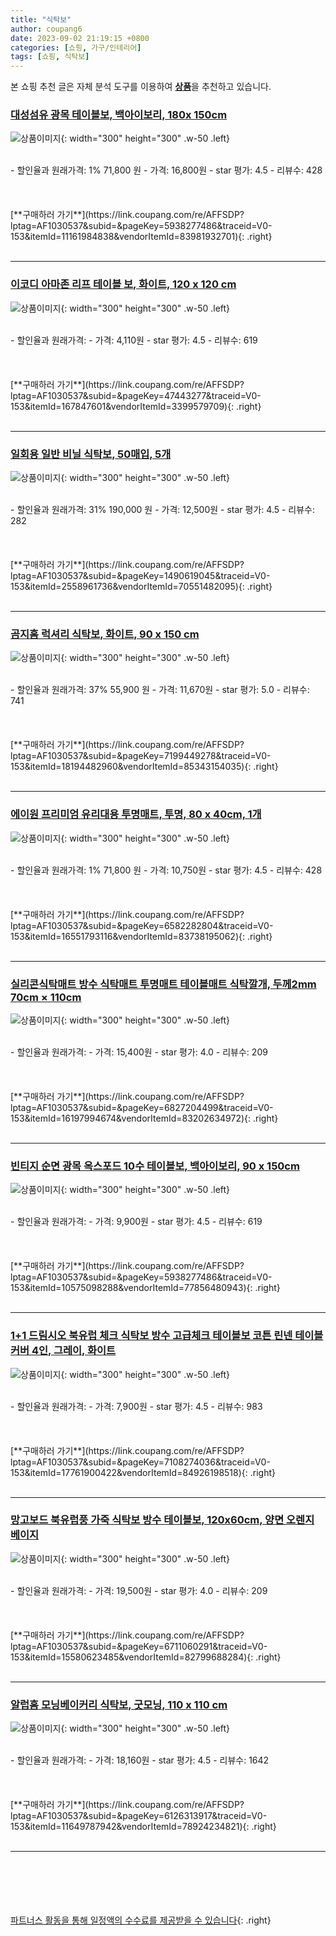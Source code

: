 ```yaml
---
title: "식탁보"
author: coupang6
date: 2023-09-02 21:19:15 +0800
categories: [쇼핑, 가구/인테리어]
tags: [쇼핑, 식탁보]
---
```


본 쇼핑 추천 글은 자체 분석 도구를 이용하여 [**상품**](https://link.coupang.com/a/bao1ui)을 추천하고 있습니다.

### [대성섬유 광목 테이블보, 백아이보리, 180x 150cm](https://link.coupang.com/re/AFFSDP?lptag=AF1030537&subid=&pageKey=5938277486&traceid=V0-153&itemId=11161984838&vendorItemId=83981932701)

![상품이미지](https://thumbnail8.coupangcdn.com/thumbnails/remote/230x230ex/image/vendor_inventory/6f42/b5fe9a4e3d2fba609615b7fdf54317a45be16f68a93d91a265bae4c9ba6b.jpg){: width="300" height="300" .w-50 .left}


<br>
- 할인율과 원래가격: 1%  71,800   원
- 가격: 16,800원
- star 평가: 4.5
- 리뷰수: 428
<br>
<br>
<br>
<br>
[**구매하러 가기**](https://link.coupang.com/re/AFFSDP?lptag=AF1030537&subid=&pageKey=5938277486&traceid=V0-153&itemId=11161984838&vendorItemId=83981932701){: .right}
<br>
<br>

---

### [이코디 아마존 리프 테이블 보, 화이트, 120 x 120 cm](https://link.coupang.com/re/AFFSDP?lptag=AF1030537&subid=&pageKey=47443277&traceid=V0-153&itemId=167847601&vendorItemId=3399579709)

![상품이미지](https://thumbnail7.coupangcdn.com/thumbnails/remote/230x230ex/image/retail/images/2017/11/13/15/8/b45dceec-3fd2-4b23-aa70-e465c43da39e.jpg){: width="300" height="300" .w-50 .left}


<br>
- 할인율과 원래가격: 
- 가격: 4,110원
- star 평가: 4.5
- 리뷰수: 619
<br>
<br>
<br>
<br>
[**구매하러 가기**](https://link.coupang.com/re/AFFSDP?lptag=AF1030537&subid=&pageKey=47443277&traceid=V0-153&itemId=167847601&vendorItemId=3399579709){: .right}
<br>
<br>

---

### [일회용 일반 비닐 식탁보, 50매입, 5개](https://link.coupang.com/re/AFFSDP?lptag=AF1030537&subid=&pageKey=1490619045&traceid=V0-153&itemId=2558961736&vendorItemId=70551482095)

![상품이미지](https://thumbnail6.coupangcdn.com/thumbnails/remote/230x230ex/image/retail/images/2773100388108408-ae317b63-b4dc-47f4-a937-17db87f42025.jpg){: width="300" height="300" .w-50 .left}


<br>
- 할인율과 원래가격: 31%  190,000   원
- 가격: 12,500원
- star 평가: 4.5
- 리뷰수: 282
<br>
<br>
<br>
<br>
[**구매하러 가기**](https://link.coupang.com/re/AFFSDP?lptag=AF1030537&subid=&pageKey=1490619045&traceid=V0-153&itemId=2558961736&vendorItemId=70551482095){: .right}
<br>
<br>

---

### [곰지홈 럭셔리 식탁보, 화이트, 90 x 150 cm](https://link.coupang.com/re/AFFSDP?lptag=AF1030537&subid=&pageKey=7199449278&traceid=V0-153&itemId=18194482960&vendorItemId=85343154035)

![상품이미지](https://thumbnail8.coupangcdn.com/thumbnails/remote/230x230ex/image/rs_quotation_api/uwvibkrp/0289f72d69ed4245a1c29f0ec31f1546.jpg){: width="300" height="300" .w-50 .left}


<br>
- 할인율과 원래가격: 37%  55,900   원
- 가격: 11,670원
- star 평가: 5.0
- 리뷰수: 741
<br>
<br>
<br>
<br>
[**구매하러 가기**](https://link.coupang.com/re/AFFSDP?lptag=AF1030537&subid=&pageKey=7199449278&traceid=V0-153&itemId=18194482960&vendorItemId=85343154035){: .right}
<br>
<br>

---

### [에이원 프리미엄 유리대용 투명매트, 투명, 80 x 40cm, 1개](https://link.coupang.com/re/AFFSDP?lptag=AF1030537&subid=&pageKey=6582282804&traceid=V0-153&itemId=16551793116&vendorItemId=83738195062)

![상품이미지](https://thumbnail9.coupangcdn.com/thumbnails/remote/230x230ex/image/vendor_inventory/1b06/3359615e8ff48b12d89b6a306698395d6fa70cfde5c2ea8f86e9aead5b13.jpg){: width="300" height="300" .w-50 .left}


<br>
- 할인율과 원래가격: 1%  71,800   원
- 가격: 10,750원
- star 평가: 4.5
- 리뷰수: 428
<br>
<br>
<br>
<br>
[**구매하러 가기**](https://link.coupang.com/re/AFFSDP?lptag=AF1030537&subid=&pageKey=6582282804&traceid=V0-153&itemId=16551793116&vendorItemId=83738195062){: .right}
<br>
<br>

---

### [실리콘식탁매트 방수 식탁매트 투명매트 테이블매트 식탁깔개, 두께2mm 70cm × 110cm](https://link.coupang.com/re/AFFSDP?lptag=AF1030537&subid=&pageKey=6827204499&traceid=V0-153&itemId=16197994674&vendorItemId=83202634972)

![상품이미지](https://thumbnail7.coupangcdn.com/thumbnails/remote/230x230ex/image/vendor_inventory/966d/ae1004c258cc37b1920d3094f0838fcd3acfad7b01284384e9f46f742b1c.jpg){: width="300" height="300" .w-50 .left}


<br>
- 할인율과 원래가격: 
- 가격: 15,400원
- star 평가: 4.0
- 리뷰수: 209
<br>
<br>
<br>
<br>
[**구매하러 가기**](https://link.coupang.com/re/AFFSDP?lptag=AF1030537&subid=&pageKey=6827204499&traceid=V0-153&itemId=16197994674&vendorItemId=83202634972){: .right}
<br>
<br>

---

### [빈티지 순면 광목 옥스포드 10수 테이블보, 백아이보리, 90 x 150cm](https://link.coupang.com/re/AFFSDP?lptag=AF1030537&subid=&pageKey=5938277486&traceid=V0-153&itemId=10575098288&vendorItemId=77856480943)

![상품이미지](https://thumbnail7.coupangcdn.com/thumbnails/remote/230x230ex/image/rs_quotation_api/bz3ywoqh/e33e7b3e17b64e3fa485c39065e2d08a.jpg){: width="300" height="300" .w-50 .left}


<br>
- 할인율과 원래가격: 
- 가격: 9,900원
- star 평가: 4.5
- 리뷰수: 619
<br>
<br>
<br>
<br>
[**구매하러 가기**](https://link.coupang.com/re/AFFSDP?lptag=AF1030537&subid=&pageKey=5938277486&traceid=V0-153&itemId=10575098288&vendorItemId=77856480943){: .right}
<br>
<br>

---

### [1+1 드림시오 북유럽 체크 식탁보 방수 고급체크 테이블보 코튼 린넨 테이블커버 4인, 그레이, 화이트](https://link.coupang.com/re/AFFSDP?lptag=AF1030537&subid=&pageKey=7108274036&traceid=V0-153&itemId=17761900422&vendorItemId=84926198518)

![상품이미지](https://thumbnail10.coupangcdn.com/thumbnails/remote/230x230ex/image/vendor_inventory/bced/b003f565591a0eb6ea5bcb5773fe0d808a93dd69122eecdb6af7c9b1129e.jpg){: width="300" height="300" .w-50 .left}


<br>
- 할인율과 원래가격: 
- 가격: 7,900원
- star 평가: 4.5
- 리뷰수: 983
<br>
<br>
<br>
<br>
[**구매하러 가기**](https://link.coupang.com/re/AFFSDP?lptag=AF1030537&subid=&pageKey=7108274036&traceid=V0-153&itemId=17761900422&vendorItemId=84926198518){: .right}
<br>
<br>

---

### [망고보드 북유럽풍 가죽 식탁보 방수 테이블보, 120x60cm, 양면 오렌지 베이지](https://link.coupang.com/re/AFFSDP?lptag=AF1030537&subid=&pageKey=6711060291&traceid=V0-153&itemId=15580623485&vendorItemId=82799688284)

![상품이미지](https://thumbnail9.coupangcdn.com/thumbnails/remote/230x230ex/image/vendor_inventory/6c4a/e4ea57e94f547724730d375a79dfd6d1de1c636be35714d9084e4401ea88.png){: width="300" height="300" .w-50 .left}


<br>
- 할인율과 원래가격: 
- 가격: 19,500원
- star 평가: 4.0
- 리뷰수: 209
<br>
<br>
<br>
<br>
[**구매하러 가기**](https://link.coupang.com/re/AFFSDP?lptag=AF1030537&subid=&pageKey=6711060291&traceid=V0-153&itemId=15580623485&vendorItemId=82799688284){: .right}
<br>
<br>

---

### [알럽홈 모닝베이커리 식탁보, 굿모닝, 110 x 110 cm](https://link.coupang.com/re/AFFSDP?lptag=AF1030537&subid=&pageKey=6126313917&traceid=V0-153&itemId=11649787942&vendorItemId=78924234821)

![상품이미지](https://thumbnail9.coupangcdn.com/thumbnails/remote/230x230ex/image/rs_quotation_api/bo8wwf53/d27d4fc47b7446bda9864ec1652d85be.jpg){: width="300" height="300" .w-50 .left}


<br>
- 할인율과 원래가격: 
- 가격: 18,160원
- star 평가: 4.5
- 리뷰수: 1642
<br>
<br>
<br>
<br>
[**구매하러 가기**](https://link.coupang.com/re/AFFSDP?lptag=AF1030537&subid=&pageKey=6126313917&traceid=V0-153&itemId=11649787942&vendorItemId=78924234821){: .right}
<br>
<br>

---
<br><br><br><br><br> [파트너스 활동을 통해 일정액의 수수료를 제공받을 수 있습니다](https://link.coupang.com/a/bao1ui){: .right}